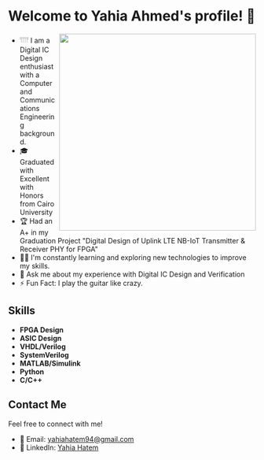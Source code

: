 # Welcome to Yahia Ahmed's profile! 👋
<img width="400" align="right" src="https://mir-s3-cdn-cf.behance.net/project_modules/disp/02e5d4125572941.611c0643888bb.gif">


- 𓇲 I am a Digital IC Design enthusiast with a Computer and Communications Engineering background.
- 🎓 Graduated with Excellent with Honors from Cairo University
- 🏆 Had an A+ in my Graduation Project "Digital Design of Uplink LTE NB-IoT Transmitter & Receiver PHY for FPGA"
- 👨‍💻 I'm constantly learning and exploring new technologies to improve my skills.
- 💬 Ask me about my experience with Digital IC Design and Verification
- ⚡ Fun Fact: I play the guitar like crazy.
  
## Skills
- **FPGA Design**
- **ASIC Design**
- **VHDL/Verilog**
- **SystemVerilog**
- **MATLAB/Simulink**
- **Python**
- **C/C++**

## Contact Me
Feel free to connect with me!

- 📧 Email: yahiahatem94@gmail.com
- 💼 LinkedIn: [Yahia Hatem](https://www.linkedin.com/in/yahia-hatem-404752190/)

